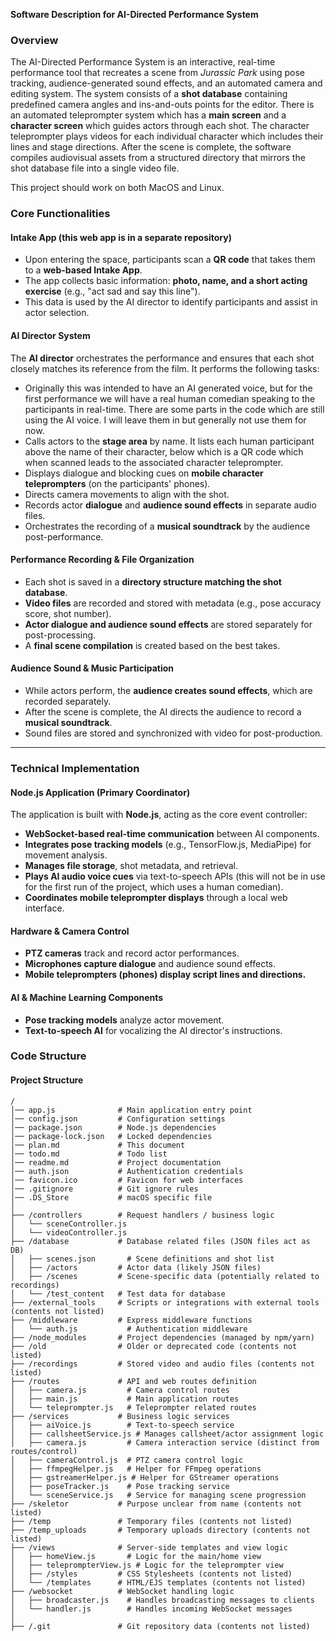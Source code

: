**Software Description for AI-Directed Performance System**

### Overview

The AI-Directed Performance System is an interactive, real-time performance tool that recreates a scene from _Jurassic Park_ using pose tracking, audience-generated sound effects, and an automated camera and editing system. The system consists of a **shot database** containing predefined camera angles and ins-and-outs points for the editor. There is an automated teleprompter system which has a **main screen** and a **character screen** which guides actors through each shot. The character teleprompter plays videos for each individual character which includes their lines and stage directions. After the scene is complete, the software compiles audiovisual assets from a structured directory that mirrors the shot database file into a single video file.

This project should work on both MacOS and Linux.

### **Core Functionalities**

#### **Intake App** (this web app is in a separate repository)

- Upon entering the space, participants scan a **QR code** that takes them to a **web-based Intake App**.
- The app collects basic information: **photo, name, and a short acting exercise** (e.g., "act sad and say this line").
- This data is used by the AI director to identify participants and assist in actor selection.

#### **AI Director System**

The **AI director** orchestrates the performance and ensures that each shot closely matches its reference from the film. It performs the following tasks:

- Originally this was intended to have an AI generated voice, but for the first performance we will have a real human comedian speaking to the participants in real-time. There are some parts in the code which are still using the AI voice. I will leave them in but generally not use them for now.
- Calls actors to the **stage area** by name. It lists each human participant above the name of their character, below which is a QR code which when scanned leads to the associated character teleprompter.
- Displays dialogue and blocking cues on **mobile character teleprompters** (on the participants' phones).
- Directs camera movements to align with the shot.
- Records actor **dialogue** and **audience sound effects** in separate audio files.
- Orchestrates the recording of a **musical soundtrack** by the audience post-performance.

#### **Performance Recording & File Organization**

- Each shot is saved in a **directory structure matching the shot database**.
- **Video files** are recorded and stored with metadata (e.g., pose accuracy score, shot number).
- **Actor dialogue and audience sound effects** are stored separately for post-processing.
- A **final scene compilation** is created based on the best takes.

#### **Audience Sound & Music Participation**

- While actors perform, the **audience creates sound effects**, which are recorded separately.
- After the scene is complete, the AI directs the audience to record a **musical soundtrack**.
- Sound files are stored and synchronized with video for post-production.

---

### **Technical Implementation**

#### **Node.js Application (Primary Coordinator)**

The application is built with **Node.js**, acting as the core event controller:

- **WebSocket-based real-time communication** between AI components.
- **Integrates pose tracking models** (e.g., TensorFlow.js, MediaPipe) for movement analysis.
- **Manages file storage**, shot metadata, and retrieval.
- **Plays AI audio voice cues** via text-to-speech APIs (this will not be in use for the first run of the project, which uses a human comedian).
- **Coordinates mobile teleprompter displays** through a local web interface.

#### **Hardware & Camera Control**

- **PTZ cameras** track and record actor performances.
- **Microphones capture dialogue** and audience sound effects.
- **Mobile teleprompters (phones) display script lines and directions.**

#### **AI & Machine Learning Components**

- **Pose tracking models** analyze actor movement.
- **Text-to-speech AI** for vocalizing the AI director's instructions.


### **Code Structure**

#### **Project Structure**

```
/
│── app.js              # Main application entry point
│── config.json         # Configuration settings
│── package.json        # Node.js dependencies
│── package-lock.json   # Locked dependencies
│── plan.md             # This document
│── todo.md             # Todo list
│── readme.md           # Project documentation
│── auth.json           # Authentication credentials
│── favicon.ico         # Favicon for web interfaces
│── .gitignore          # Git ignore rules
│── .DS_Store           # macOS specific file
│
├── /controllers        # Request handlers / business logic
│   └── sceneController.js
│   └── videoController.js
├── /database           # Database related files (JSON files act as DB)
│   ├── scenes.json       # Scene definitions and shot list
│   ├── /actors         # Actor data (likely JSON files)
│   ├── /scenes         # Scene-specific data (potentially related to recordings)
│   └── /test_content   # Test data for database
├── /external_tools     # Scripts or integrations with external tools (contents not listed)
├── /middleware         # Express middleware functions
│   └── auth.js           # Authentication middleware
├── /node_modules       # Project dependencies (managed by npm/yarn)
├── /old                # Older or deprecated code (contents not listed)
├── /recordings         # Stored video and audio files (contents not listed)
├── /routes             # API and web routes definition
│   ├── camera.js         # Camera control routes
│   ├── main.js           # Main application routes
│   └── teleprompter.js   # Teleprompter related routes
├── /services           # Business logic services
│   ├── aiVoice.js        # Text-to-speech service
│   ├── callsheetService.js # Manages callsheet/actor assignment logic
│   ├── camera.js         # Camera interaction service (distinct from routes/control)
│   ├── cameraControl.js  # PTZ camera control logic
│   ├── ffmpegHelper.js   # Helper for FFmpeg operations
│   ├── gstreamerHelper.js # Helper for GStreamer operations
│   ├── poseTracker.js    # Pose tracking service
│   └── sceneService.js   # Service for managing scene progression
├── /skeletor           # Purpose unclear from name (contents not listed)
├── /temp               # Temporary files (contents not listed)
├── /temp_uploads       # Temporary uploads directory (contents not listed)
├── /views              # Server-side templates and view logic
│   ├── homeView.js       # Logic for the main/home view
│   ├── teleprompterView.js # Logic for the teleprompter view
│   ├── /styles         # CSS Stylesheets (contents not listed)
│   └── /templates      # HTML/EJS templates (contents not listed)
├── /websocket          # WebSocket handling logic
│   ├── broadcaster.js    # Handles broadcasting messages to clients
│   └── handler.js        # Handles incoming WebSocket messages
│
├── /.git               # Git repository data (contents not listed)

```
